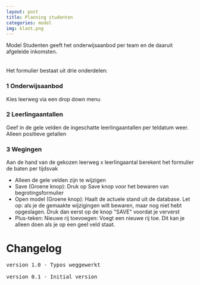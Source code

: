 ```yaml
---
layout: post
title: Planning studenten
categories: model
img: klant.png
---
```


Model Studenten geeft het onderwijsaanbod per team en de daaruit afgeleide inkomsten.		
<br>
<br>Het formulier bestaat uit drie onderdelen:

<h3>1 Onderwijsaanbod</h3>

Kies leerweg via een drop down menu	

<h3>2 Leerlingaantallen</h3>
Geef in de gele velden de ingeschatte leerlingaantallen per teldatum weer. Alleen positieve getallen	

<h3>3 Wegingen</h3>
Aan de hand van de gekozen leerweg x leerlingaantal berekent het formulier de baten per tijdsvak

<ul>
	<li>Alleen de gele velden zijn te wijzigen</li>
	<li>Save (Groene knop): Druk op Save knop voor het bewaren van begrotingsformulier</li>
	<li>Open model (Groene knop): Haalt de actuele stand uit de database. Let op: als je de gemaakte wijzigingen wilt bewaren, maar nog niet hebt opgeslagen. Druk dan eerst op de knop "SAVE" voordat je ververst</li>
	<li>Plus-teken: Nieuwe rij toevoegen: Voegt een nieuwe rij toe. Dit kan je alleen doen als je op een geel veld staat.</li>
</ul>

# Changelog
<pre>
version 1.0 - Typos weggewerkt

version 0.1 - Initial version
</pre>
